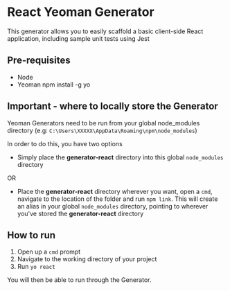 # React Yeoman Generator

This generator allows you to easily scaffold a basic client-side React application, including sample unit tests using Jest

## Pre-requisites

* Node
* Yeoman npm install -g yo

## Important - where to locally store the Generator

Yeoman Generators need to be run from your global node_modules directory (e.g: `C:\Users\XXXXX\AppData\Roaming\npm\node_modules`)

In order to do this, you have two options

* Simply place the **generator-react** directory into this global `node_modules` directory

OR

* Place the **generator-react** directory wherever you want, open a `cmd`, navigate to the location of the folder and run `npm link`. This will create an alias in your global `node_modules` directory, pointing to wherever you've stored the **generator-react** directory

## How to run

1. Open up a `cmd` prompt
2. Navigate to the working directory of your project
3. Run `yo react`

You will then be able to run through the Generator.